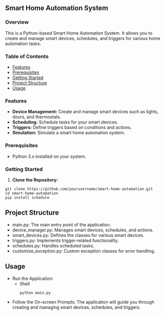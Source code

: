 ## Smart Home Automation System

### Overview

This is a Python-based Smart Home Automation System. It allows you to create and manage smart devices, schedules, and triggers for various home automation tasks.

### Table of Contents

- [Features](#features)
- [Prerequisites](#prerequisites)
- [Getting Started](#getting-started)
- [Project Structure](#project-structure)
- [Usage](#usage)

### Features

* **Device Management:** Create and manage smart devices such as lights, doors, and thermostats.
* **Scheduling:** Schedule tasks for your smart devices.
* **Triggers:** Define triggers based on conditions and actions.
* **Simulation:** Simulate a smart home automation system.

### Prerequisites

* Python 3.x installed on your system.

### Getting Started

1. **Clone the Repository:**

```shell
git clone https://github.com/yourusername/smart-home-automation.git
cd smart-home-automation
pip install schedule
```
## Project Structure

* main.py: The main entry point of the application.
* device_manager.py: Manages smart devices, schedules, and actions.
* smart_devices.py: Defines the classes for various smart devices.
* triggers.py: Implements trigger-related functionality.
* schedules.py: Handles scheduled tasks.
* customize_exception.py: Custom exception classes for error handling.

## Usage

* Run the Application:
    * Shell
        ```python
        python main.py
        
* Follow the On-screen Prompts:
    The application will guide you through creating and managing smart devices, schedules, and triggers.